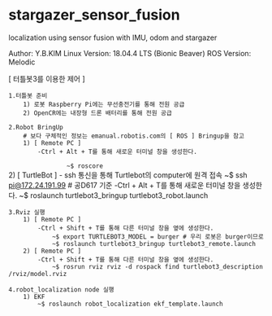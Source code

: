 # stargazer_sensor_fusion
localization using sensor fusion with IMU, odom and stargazer

Author: Y.B.KIM
Linux Version: 18.04.4 LTS (Bionic Beaver)
ROS Version: Melodic

[ 터틀봇3를 이용한 제어 ]

    1.터틀봇 준비 
        1) 로봇 Raspberry Pi에는 무선충전기를 통해 전원 공급
        2) OpenCR에는 내장형 드론 배터리를 통해 전원 공급

    2.Robot BringUp 
        # 보다 구체적인 정보는 emanual.robotis.com의 [ ROS ] Bringup을 참고
        1) [ Remote PC ]
            -Ctrl + Alt + T를 통해 새로운 터미널 창을 생성한다.
`                ~$ roscore`        
        2) [ TurtleBot ]
            - ssh 통신을 통해 Turtlebot의 computer에 원격 접속
                ~$ ssh pi@172.24.191.99 # 공D617 기준
            -Ctrl + Alt + T를 통해 새로운 터미널 창을 생성한다.
                ~$ roslaunch turtlebot3_bringup turtlebot3_robot.launch

    3.Rviz 실행 
        1) [ Remote PC ]
            -Ctrl + Shift + T를 통해 다른 터미널 창을 옆에 생성한다.
                ~$ export TURTLEBOT3_MODEL = burger # 우리 로봇은 burger이므로 
                ~$ roslaunch turtlebot3_bringup turtlebot3_remote.launch
        2) [ Remote PC ]
            -Ctrl + Shift + T를 통해 다른 터미널 창을 옆에 생성한다.    
                ~$ rosrun rviz rviz -d rospack find turtlebot3_description /rviz/model.rviz
    
    4.robot_localization node 실행
        1) EKF
            ~$ roslaunch robot_localization ekf_template.launch

